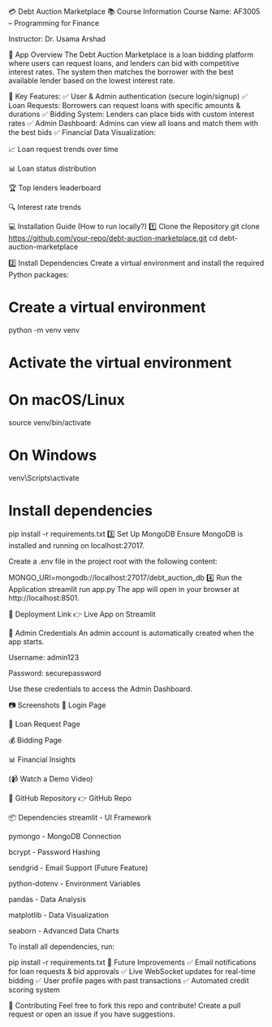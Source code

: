 💳 Debt Auction Marketplace
📚 Course Information
Course Name: AF3005 – Programming for Finance

Instructor: Dr. Usama Arshad

🚀 App Overview
The Debt Auction Marketplace is a loan bidding platform where users can request loans, and lenders can bid with competitive interest rates. The system then matches the borrower with the best available lender based on the lowest interest rate.

🔑 Key Features:
✅ User & Admin authentication (secure login/signup)
✅ Loan Requests: Borrowers can request loans with specific amounts & durations
✅ Bidding System: Lenders can place bids with custom interest rates
✅ Admin Dashboard: Admins can view all loans and match them with the best bids
✅ Financial Data Visualization:

📈 Loan request trends over time

📊 Loan status distribution

🏆 Top lenders leaderboard

🔍 Interest rate trends

💻 Installation Guide (How to run locally?)
1️⃣ Clone the Repository
git clone https://github.com/your-repo/debt-auction-marketplace.git
cd debt-auction-marketplace

2️⃣ Install Dependencies
Create a virtual environment and install the required Python packages:

# Create a virtual environment

python -m venv venv

# Activate the virtual environment

# On macOS/Linux

source venv/bin/activate

# On Windows

venv\Scripts\activate

# Install dependencies

pip install -r requirements.txt
3️⃣ Set Up MongoDB
Ensure MongoDB is installed and running on localhost:27017.

Create a .env file in the project root with the following content:

MONGO_URI=mongodb://localhost:27017/debt_auction_db
4️⃣ Run the Application
streamlit run app.py
The app will open in your browser at http://localhost:8501.

🚀 Deployment Link
👉 Live App on Streamlit

🔐 Admin Credentials
An admin account is automatically created when the app starts.

Username: admin123

Password: securepassword

Use these credentials to access the Admin Dashboard.

📷 Screenshots
🔑 Login Page

📌 Loan Request Page

💰 Bidding Page

📊 Financial Insights

(📹 Watch a Demo Video)

🔗 GitHub Repository
👉 GitHub Repo

📦 Dependencies
streamlit - UI Framework

pymongo - MongoDB Connection

bcrypt - Password Hashing

sendgrid - Email Support (Future Feature)

python-dotenv - Environment Variables

pandas - Data Analysis

matplotlib - Data Visualization

seaborn - Advanced Data Charts

To install all dependencies, run:

pip install -r requirements.txt
🚀 Future Improvements
✅ Email notifications for loan requests & bid approvals
✅ Live WebSocket updates for real-time bidding
✅ User profile pages with past transactions
✅ Automated credit scoring system

🤝 Contributing
Feel free to fork this repo and contribute!
Create a pull request or open an issue if you have suggestions.
